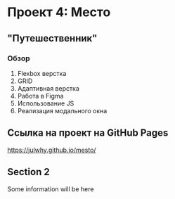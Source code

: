 # Проект 4: Место
## "Путешественник"

### Обзор

1. Flexbox верстка
2. GRID
3. Адаптивная верстка
4. Работа в Figma
5. Использование JS
6. Реализация модального окна

## Ссылка на проект на GitHub Pages
https://julwhy.github.io/mesto/

## Section 2
Some information will be here
